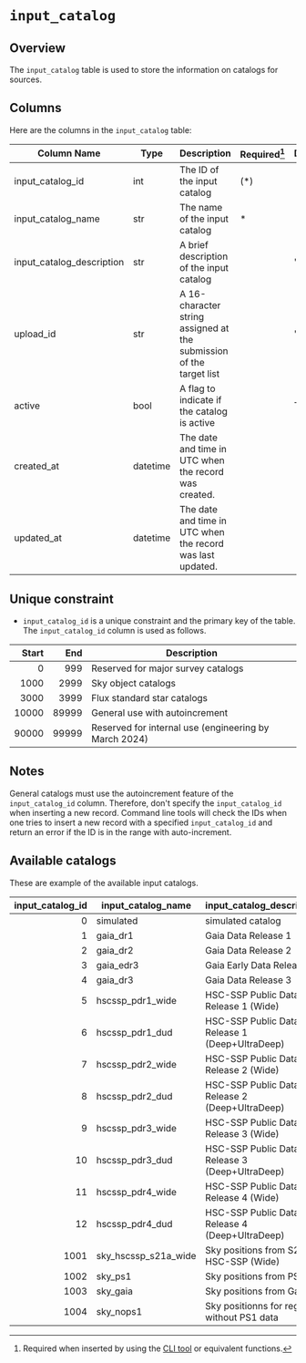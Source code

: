 # `input_catalog`

## Overview

The `input_catalog` table is used to store the information on catalogs for sources.

## Columns

Here are the columns in the `input_catalog` table:

| Column Name               | Type     | Description                                                         | Required[^1] | Default |
|---------------------------|----------|---------------------------------------------------------------------|--------------|---------|
| input_catalog_id          | int      | The ID of the input catalog                                         | (\*)         |         |
| input_catalog_name        | str      | The name of the input catalog                                       | \*           |         |
| input_catalog_description | str      | A brief description of the input catalog                            |              | ""      |
| upload_id                 | str      | A 16-character string assigned at the submission of the target list |              | ""      |
| active                    | bool     | A flag to indicate if the catalog is active                         |              | True    |
| created_at                | datetime | The date and time in UTC when the record was created.               |              |         |
| updated_at                | datetime | The date and time in UTC when the record was last updated.          |              |         |

[^1]: Required when inserted by using the [CLI tool](../reference/cli.md) or equivalent functions.

## Unique constraint

- `input_catalog_id` is a unique constraint and the primary key of the table. The `input_catalog_id` column is used as follows.

| Start |   End | Description                                           |
|------:|------:|-------------------------------------------------------|
|     0 |   999 | Reserved for major survey catalogs                    |
|  1000 |  2999 | Sky object catalogs                                   |
|  3000 |  3999 | Flux standard star catalogs                           |
| 10000 | 89999 | General use with autoincrement                        |
| 90000 | 99999 | Reserved for internal use (engineering by March 2024) |

## Notes

General catalogs must use the autoincrement feature of the `input_catalog_id` column. Therefore, don't specify the `input_catalog_id` when inserting a new record.
Command line tools will check the IDs when one tries to insert a new record with a specified `input_catalog_id` and return an error if the ID is in the range with auto-increment.

## Available catalogs

These are example of the available input catalogs.

| input_catalog_id | input_catalog_name   | input_catalog_description                      |
|-----------------:|----------------------|------------------------------------------------|
|                0 | simulated            | simulated catalog                              |
|                1 | gaia_dr1             | Gaia Data Release 1                            |
|                2 | gaia_dr2             | Gaia Data Release 2                            |
|                3 | gaia_edr3            | Gaia Early Data Release 3                      |
|                4 | gaia_dr3             | Gaia Data Release 3                            |
|                5 | hscssp_pdr1_wide     | HSC-SSP Public Data Release 1 (Wide)           |
|                6 | hscssp_pdr1_dud      | HSC-SSP Public Data Release 1 (Deep+UltraDeep) |
|                7 | hscssp_pdr2_wide     | HSC-SSP Public Data Release 2 (Wide)           |
|                8 | hscssp_pdr2_dud      | HSC-SSP Public Data Release 2 (Deep+UltraDeep) |
|                9 | hscssp_pdr3_wide     | HSC-SSP Public Data Release 3 (Wide)           |
|               10 | hscssp_pdr3_dud      | HSC-SSP Public Data Release 3 (Deep+UltraDeep) |
|               11 | hscssp_pdr4_wide     | HSC-SSP Public Data Release 4 (Wide)           |
|               12 | hscssp_pdr4_dud      | HSC-SSP Public Data Release 4 (Deep+UltraDeep) |
|             1001 | sky_hscssp_s21a_wide | Sky positions from S21A HSC-SSP (Wide)         |
|             1002 | sky_ps1              | Sky positions from PS1                         |
|             1003 | sky_gaia             | Sky positions from Gaia                        |
|             1004 | sky_nops1            | Sky positionns for regions without PS1 data    |
